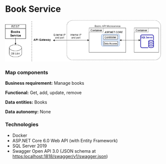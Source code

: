 # Book Service

![schema](img/books.png)

### Map components

**Business requirement:**  Manage books

**Functional:**  Get, add, update, remove

**Data entities:** Books

**Data autonomy:** None

### Technologies

* Docker
* ASP.NET Core 6.0 Web API (with Entity Framework)
* SQL Server 2019
* Swagger Open API 3.0 (JSON schema at <https:localhost:1818/swagger/v1/swagger.json>)
